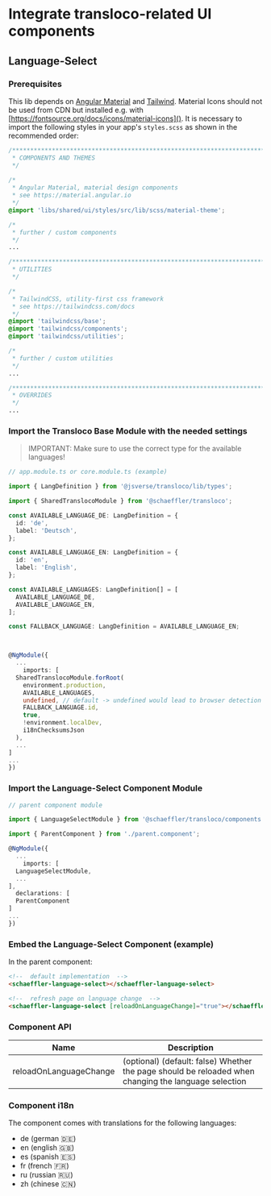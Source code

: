 # Integrate transloco-related UI components

## Language-Select

### Prerequisites

This lib depends on [Angular Material](https://material.angular.io) and [Tailwind](https://tailwindcss.com/docs). Material Icons should not be used from CDN but installed e.g. with [https://fontsource.org/docs/icons/material-icons](). It is necessary to import the following styles in your app's `styles.scss` as shown in the recommended order:

```css
/***************************************************************************************************
 * COMPONENTS AND THEMES
 */
 
/*
 * Angular Material, material design components
 * see https://material.angular.io
 */
@import 'libs/shared/ui/styles/src/lib/scss/material-theme';

/*
 * further / custom components
 */
...

/***************************************************************************************************
 * UTILITIES
 */

/*
 * TailwindCSS, utility-first css framework
 * see https://tailwindcss.com/docs
 */
@import 'tailwindcss/base';
@import 'tailwindcss/components';
@import 'tailwindcss/utilities';

/*
 * further / custom utilities
 */
...

/***************************************************************************************************
 * OVERRIDES
 */ 
...
```

### Import the Transloco Base Module with the needed settings

> IMPORTANT: Make sure to use the correct type for the available languages!

```ts
// app.module.ts or core.module.ts (example)

import { LangDefinition } from '@jsverse/transloco/lib/types';

import { SharedTranslocoModule } from '@schaeffler/transloco';

const AVAILABLE_LANGUAGE_DE: LangDefinition = {
  id: 'de',
  label: 'Deutsch',
};

const AVAILABLE_LANGUAGE_EN: LangDefinition = {
  id: 'en',
  label: 'English',
};

const AVAILABLE_LANGUAGES: LangDefinition[] = [
  AVAILABLE_LANGUAGE_DE,
  AVAILABLE_LANGUAGE_EN,
];

const FALLBACK_LANGUAGE: LangDefinition = AVAILABLE_LANGUAGE_EN;



@NgModule({
  ...
    imports: [
  SharedTranslocoModule.forRoot(
    environment.production,
    AVAILABLE_LANGUAGES,
    undefined, // default -> undefined would lead to browser detection
    FALLBACK_LANGUAGE.id,
    true,
    !environment.localDev,
    i18nChecksumsJson
  ),
  ...
]
...
})
```

### Import the Language-Select Component Module

```ts
// parent component module

import { LanguageSelectModule } from '@schaeffler/transloco/components';

import { ParentComponent } from './parent.component';

@NgModule({
  ...
    imports: [
  LanguageSelectModule,
  ...
],
  declarations: [
  ParentComponent
]
...
})
```

### Embed the Language-Select Component (example)

In the parent component:

```html
<!--  default implementation  -->
<schaeffler-language-select></schaeffler-language-select>

<!--  refresh page on language change  -->
<schaeffler-language-select [reloadOnLanguageChange]="true"></schaeffler-language-select>
```

### Component API

| Name                   | Description                                                                                          |
| -----------------------| -----------------------------------------------------------------------------------------------------|
| reloadOnLanguageChange | (optional) (default: false) Whether the page should be reloaded when changing the language selection |

### Component i18n

The component comes with translations for the following languages:

* de (german 🇩🇪)
* en (english 🇬🇧)
* es (spanish 🇪🇸)
* fr (french 🇫🇷)
* ru (russian 🇷🇺)
* zh (chinese 🇨🇳)
